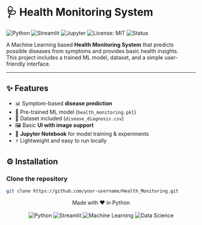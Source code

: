 # 🩺 Health Monitoring System

![Python](https://img.shields.io/badge/Python-3.8+-blue?logo=python)
![Streamlit](https://img.shields.io/badge/Framework-Streamlit-red?logo=streamlit)
![Jupyter](https://img.shields.io/badge/Notebook-Jupyter-orange?logo=jupyter)
![License: MIT](https://img.shields.io/badge/License-MIT-green)
![Status](https://img.shields.io/badge/Status-Active-success)

A Machine Learning based **Health Monitoring System** that predicts possible diseases from symptoms and provides basic health insights.  
This project includes a trained ML model, dataset, and a simple user-friendly interface.

---

## ✨ Features
- 📊 Symptom-based **disease prediction**
- 🤖 Pre-trained ML model (`health_monitoring.pkl`)
- 📂 Dataset included (`disease_diagnosis.csv`)
- 🖼️ Basic **UI with image support**
- 📒 **Jupyter Notebook** for model training & experiments
- ⚡ Lightweight and easy to run locally

## ⚙️ Installation

### Clone the repository
```bash
git clone https://github.com/your-username/Health_Monitoring.git
```
<p align="center">
  Made with ❤️ in Python <br><br>
  <img src="https://img.icons8.com/color/48/000000/python.png" alt="Python"/>
  <img src="https://img.icons8.com/color/48/000000/streamlit.png" alt="Streamlit"/>
  <img src="https://img.icons8.com/color/48/000000/artificial-intelligence.png" alt="Machine Learning"/>
  <img src="https://img.icons8.com/color/48/000000/combo-chart.png" alt="Data Science"/>
</p>
